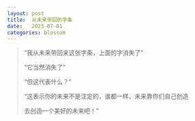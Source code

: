 ```yaml
---
layout: post
title:  从未来带回的字条
date:   2023-07-01
categories: blossom
---
```


>   “我从未来带回来这张字条，上面的字消失了”
>   
>   “它当然消失了”
>   
>   “但这代表什么？”
>   
>   “这表示你的未来不是注定的，谁都一样，未来靠你们自己创造
>   
>   去创造一个美好的未来吧！”